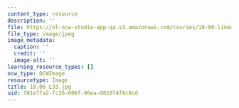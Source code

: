 ```yaml
---
content_type: resource
description: ''
file: https://ol-ocw-studio-app-qa.s3.amazonaws.com/courses/18-06-linear-algebra-spring-2010/f01e7fa2fc26606f96ea0810f4f8c8cd_18.06_L33.jpg
file_type: image/jpeg
image_metadata:
  caption: ''
  credit: ''
  image-alt: ''
learning_resource_types: []
ocw_type: OCWImage
resourcetype: Image
title: 18.06_L33.jpg
uid: f01e7fa2-fc26-606f-96ea-0810f4f8c8cd
---
```

